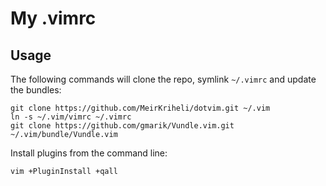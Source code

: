 My .vimrc
=========

## Usage

The following commands will clone the repo, symlink `~/.vimrc` and update the
bundles:

    git clone https://github.com/MeirKriheli/dotvim.git ~/.vim
    ln -s ~/.vim/vimrc ~/.vimrc
    git clone https://github.com/gmarik/Vundle.vim.git ~/.vim/bundle/Vundle.vim

Install plugins from the command line:

    vim +PluginInstall +qall
